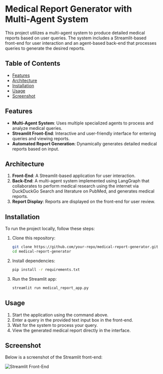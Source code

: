  # Medical Report Generator with Multi-Agent System

This project utilizes a multi-agent system to produce detailed medical reports based on user queries. The system includes a Streamlit-based front-end for user interaction and an agent-based back-end that processes queries to generate the desired reports.

## Table of Contents

- [Features](#features)
- [Architecture](#architecture)
- [Installation](#installation)
- [Usage](#usage)
- [Screenshot](#screenshot)

## Features

- **Multi-Agent System**: Uses multiple specialized agents to process and analyze medical queries.
- **Streamlit Front-End**: Interactive and user-friendly interface for entering queries and viewing reports.
- **Automated Report Generation**: Dynamically generates detailed medical reports based on input.

## Architecture

1. **Front-End**: A Streamlit-based application for user interaction.
2. **Back-End**: A multi-agent system implemented using LangGraph that collaborates to perform medical research using the internet via DuckDuckGo Search and literature on PubMed, and generates medical reports.
3. **Report Display**: Reports are displayed on the front-end for user review.

## Installation

To run the project locally, follow these steps:

1. Clone this repository:

   ```bash
   git clone https://github.com/your-repo/medical-report-generator.git
   cd medical-report-generator

2. Install dependencies:

    ```bash
    pip install -r requirements.txt

3. Run the Streamlit app:

    ```bash
    streamlit run medical_report_app.py  

## Usage

1. Start the application using the command above.
2. Enter a query in the provided text input box in the front-end.
3. Wait for the system to process your query.
4. View the generated medical report directly in the interface.

## Screenshot

Below is a screenshot of the Streamlit front-end:

![Streamlit Front-End](Medical_Report_Screenshot.png)


